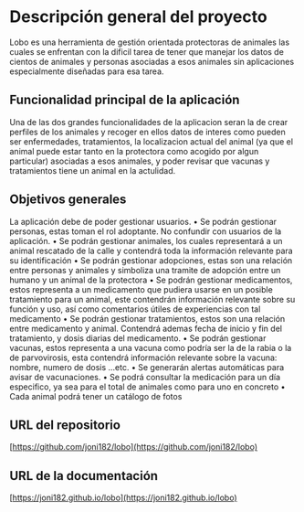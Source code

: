 # Descripción general del proyecto

Lobo es una herramienta de gestión orientada protectoras de animales las cuales se enfrentan con la dificil tarea de tener que manejar los datos de cientos de animales y personas asociadas a esos animales sin aplicaciones especialmente diseñadas para esa tarea.

## Funcionalidad principal de la aplicación

Una de las dos grandes funcionalidades de la aplicacion seran la de crear perfiles de los animales y recoger en ellos datos de interes como pueden ser enfermedades, tratamientos, la localizacion actual del animal (ya que el animal puede estar tanto en la protectora como acogido por algun
particular) asociadas a esos animales, y poder revisar que vacunas y tratamientos tiene un animal en la actulidad.

## Objetivos generales

La aplicación debe de poder gestionar usuarios.
• Se podrán gestionar personas, estas toman el rol adoptante. No confundir con usuarios de la aplicación.
• Se podrán gestionar animales, los cuales representará a un animal rescatado de la calle y contendrá toda la información relevante para su identificación
• Se podrán gestionar adopciones, estas son una relación entre personas y       animales y simboliza una tramite de adopción entre un humano y un animal de la protectora
• Se podrán gestionar medicamentos, estos representa a un medicamento que pudiera usarse en un posible tratamiento para un animal, este contendrán  información relevante sobre su función y uso, así como comentarios útiles de experiencias con tal medicamento
• Se podrán gestionar tratamientos, estos son una relación entre medicamento y animal. Contendrá ademas fecha de inicio y fin del tratamiento, y dosis diarias del medicamento.
• Se podrán gestionar vacunas, estos representa a una vacuna como podría ser la de la rabia o la de parvovirosis, esta contendrá información relevante sobre la vacuna: nombre, numero de dosis ...etc.
• Se generarán alertas automáticas para avisar de vacunaciones.
• Se podrá consultar la medicación para un día especifico, ya sea para el total de animales como para uno en concreto
• Cada animal podrá tener un catálogo de fotos

## URL del repositorio

[https://github.com/joni182/lobo](https://github.com/joni182/lobo)

## URL de la documentación

[https://joni182.github.io/lobo](https://joni182.github.io/lobo)
